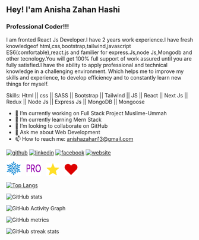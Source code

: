 

## Hey! I'am Anisha Zahan Hashi
### Professional Coder!!!


I am fronted React Js Developer.I have 2 years work experience.I have fresh knowledgeof html,css,bootstrap,tailwind,javascript ES6(comfortable),react.js and familier for express.Js,node Js,Mongodb and other tecnology.You will get 100% full support of work assured until you are fully satisfied.I have the ability to apply professional and technical knowledge in a challenging environment. Which helps me to improve my skills and experience, to develop efficiency and to constantly learn new things for myself.

Skills: Html || css || SASS || Bootstrap || Tailwind || JS || React || Next Js || Redux || Node Js || Express Js || MongoDB || Mongoose

- 🔭 I’m currently working on Full Stack Project Muslime-Ummah 
- 🌱 I’m currently learning Mern Stack 
- 👯 I’m looking to collaborate on GitHub 
- 💬 Ask me about Web Development 
- 📫 How to reach me: anishazahan13@gmail.com 


[<img src='https://cdn.jsdelivr.net/npm/simple-icons@3.0.1/icons/github.svg' alt='github' height='40'>](https://github.com/anishazahan)  [<img src='https://cdn.jsdelivr.net/npm/simple-icons@3.0.1/icons/linkedin.svg' alt='linkedin' height='40'>](https://www.linkedin.com/in/anisha-zahan/)  [<img src='https://cdn.jsdelivr.net/npm/simple-icons@3.0.1/icons/facebook.svg' alt='facebook' height='40'>](https://www.facebook.com/anishazahan13)  [<img src='https://cdn.jsdelivr.net/npm/simple-icons@3.0.1/icons/icloud.svg' alt='website' height='40'>](https://anisha-zahan.vercel.app/)  

<a href='https://archiveprogram.github.com/'><img src='https://raw.githubusercontent.com/acervenky/animated-github-badges/master/assets/acbadge.gif' width='40' height='40'></a> <a href='https://github.com/pricing'><img src='https://raw.githubusercontent.com/acervenky/animated-github-badges/master/assets/pro.gif' width='40' height='40'></a> <a href='https://stars.github.com/'><img src='https://raw.githubusercontent.com/acervenky/animated-github-badges/master/assets/starbadge.gif' width='35' height='35'></a> <a href='https://docs.github.com/en/github/supporting-the-open-source-community-with-github-sponsors'><img src='https://raw.githubusercontent.com/acervenky/animated-github-badges/master/assets/sponsorbadge.gif' width='35' height='35'></a> 

[![Top Langs](https://github-readme-stats.vercel.app/api/top-langs/?username=anishazahan)](https://github.com/anuraghazra/github-readme-stats)

![GitHub stats](https://github-readme-stats.vercel.app/api?username=anishazahan&show_icons=true)  

![GitHub Activity Graph](https://activity-graph.herokuapp.com/graph?username=anishazahan)  

![GitHub metrics](https://metrics.lecoq.io/anishazahan)  

![GitHub streak stats](https://github-readme-streak-stats.herokuapp.com/?user=anishazahan)  

